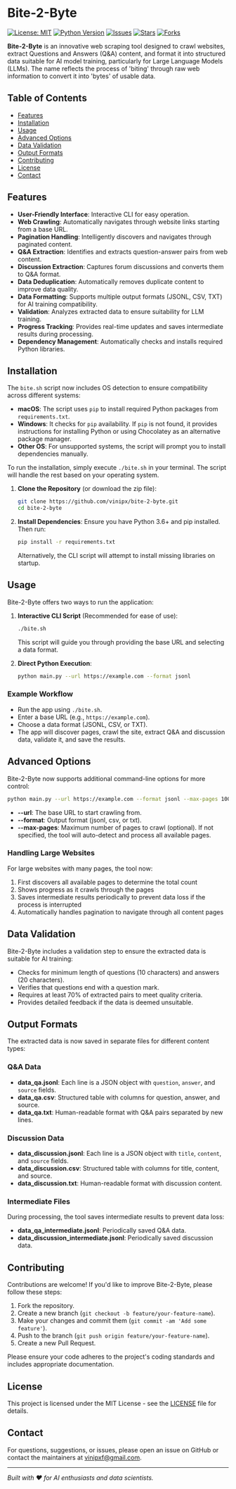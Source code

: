 # Bite-2-Byte

[![License: MIT](https://img.shields.io/badge/License-MIT-yellow.svg)](https://opensource.org/licenses/MIT)
[![Python Version](https://img.shields.io/badge/python-3.6%2B%20%7C%203.12.1-blue)](https://www.python.org/downloads/)
[![Issues](https://img.shields.io/github/issues/vinipx/bite-2-byte)](https://github.com/vinipx/bite-2-byte/issues)
[![Stars](https://img.shields.io/github/stars/vinipx/bite-2-byte)](https://github.com/vinipx/bite-2-byte/stargazers)
[![Forks](https://img.shields.io/github/forks/vinipx/bite-2-byte)](https://github.com/vinipx/bite-2-byte/network/members)

**Bite-2-Byte** is an innovative web scraping tool designed to crawl websites, extract Questions and Answers (Q&A) content, and format it into structured data suitable for AI model training, particularly for Large Language Models (LLMs). The name reflects the process of 'biting' through raw web information to convert it into 'bytes' of usable data.

## Table of Contents
- [Features](#features)
- [Installation](#installation)
- [Usage](#usage)
- [Advanced Options](#advanced-options)
- [Data Validation](#data-validation)
- [Output Formats](#output-formats)
- [Contributing](#contributing)
- [License](#license)
- [Contact](#contact)

## Features

- **User-Friendly Interface**: Interactive CLI for easy operation.
- **Web Crawling**: Automatically navigates through website links starting from a base URL.
- **Pagination Handling**: Intelligently discovers and navigates through paginated content.
- **Q&A Extraction**: Identifies and extracts question-answer pairs from web content.
- **Discussion Extraction**: Captures forum discussions and converts them to Q&A format.
- **Data Deduplication**: Automatically removes duplicate content to improve data quality.
- **Data Formatting**: Supports multiple output formats (JSONL, CSV, TXT) for AI training compatibility.
- **Validation**: Analyzes extracted data to ensure suitability for LLM training.
- **Progress Tracking**: Provides real-time updates and saves intermediate results during processing.
- **Dependency Management**: Automatically checks and installs required Python libraries.

## Installation

The `bite.sh` script now includes OS detection to ensure compatibility across different systems:

- **macOS**: The script uses `pip` to install required Python packages from `requirements.txt`.
- **Windows**: It checks for `pip` availability. If `pip` is not found, it provides instructions for installing Python or using Chocolatey as an alternative package manager.
- **Other OS**: For unsupported systems, the script will prompt you to install dependencies manually.

To run the installation, simply execute `./bite.sh` in your terminal. The script will handle the rest based on your operating system.

1. **Clone the Repository** (or download the zip file):
   ```bash
   git clone https://github.com/vinipx/bite-2-byte.git
   cd bite-2-byte
   ```
2. **Install Dependencies**:
   Ensure you have Python 3.6+ and pip installed. Then run:
   ```bash
   pip install -r requirements.txt
   ```
   Alternatively, the CLI script will attempt to install missing libraries on startup.

## Usage

Bite-2-Byte offers two ways to run the application:

1. **Interactive CLI Script** (Recommended for ease of use):
   ```bash
   ./bite.sh
   ```
   This script will guide you through providing the base URL and selecting a data format.

2. **Direct Python Execution**:
   ```bash
   python main.py --url https://example.com --format jsonl
   ```

### Example Workflow
- Run the app using `./bite.sh`.
- Enter a base URL (e.g., `https://example.com`).
- Choose a data format (JSONL, CSV, or TXT).
- The app will discover pages, crawl the site, extract Q&A and discussion data, validate it, and save the results.

## Advanced Options

Bite-2-Byte now supports additional command-line options for more control:

```bash
python main.py --url https://example.com --format jsonl --max-pages 100
```

- **--url**: The base URL to start crawling from.
- **--format**: Output format (jsonl, csv, or txt).
- **--max-pages**: Maximum number of pages to crawl (optional). If not specified, the tool will auto-detect and process all available pages.

### Handling Large Websites

For large websites with many pages, the tool now:
1. First discovers all available pages to determine the total count
2. Shows progress as it crawls through the pages
3. Saves intermediate results periodically to prevent data loss if the process is interrupted
4. Automatically handles pagination to navigate through all content pages

## Data Validation

Bite-2-Byte includes a validation step to ensure the extracted data is suitable for AI training:
- Checks for minimum length of questions (10 characters) and answers (20 characters).
- Verifies that questions end with a question mark.
- Requires at least 70% of extracted pairs to meet quality criteria.
- Provides detailed feedback if the data is deemed unsuitable.

## Output Formats

The extracted data is now saved in separate files for different content types:

### Q&A Data
- **data_qa.jsonl**: Each line is a JSON object with `question`, `answer`, and `source` fields.
- **data_qa.csv**: Structured table with columns for question, answer, and source.
- **data_qa.txt**: Human-readable format with Q&A pairs separated by new lines.

### Discussion Data
- **data_discussion.jsonl**: Each line is a JSON object with `title`, `content`, and `source` fields.
- **data_discussion.csv**: Structured table with columns for title, content, and source.
- **data_discussion.txt**: Human-readable format with discussion content.

### Intermediate Files
During processing, the tool saves intermediate results to prevent data loss:
- **data_qa_intermediate.jsonl**: Periodically saved Q&A data.
- **data_discussion_intermediate.jsonl**: Periodically saved discussion data.

## Contributing

Contributions are welcome! If you'd like to improve Bite-2-Byte, please follow these steps:
1. Fork the repository.
2. Create a new branch (`git checkout -b feature/your-feature-name`).
3. Make your changes and commit them (`git commit -am 'Add some feature'`).
4. Push to the branch (`git push origin feature/your-feature-name`).
5. Create a new Pull Request.

Please ensure your code adheres to the project's coding standards and includes appropriate documentation.

## License

This project is licensed under the MIT License - see the [LICENSE](LICENSE) file for details.

## Contact

For questions, suggestions, or issues, please open an issue on GitHub or contact the maintainers at [vinipxf@gmail.com](mailto:vinipxf@gmail.com).

---

*Built with ❤️ for AI enthusiasts and data scientists.*
